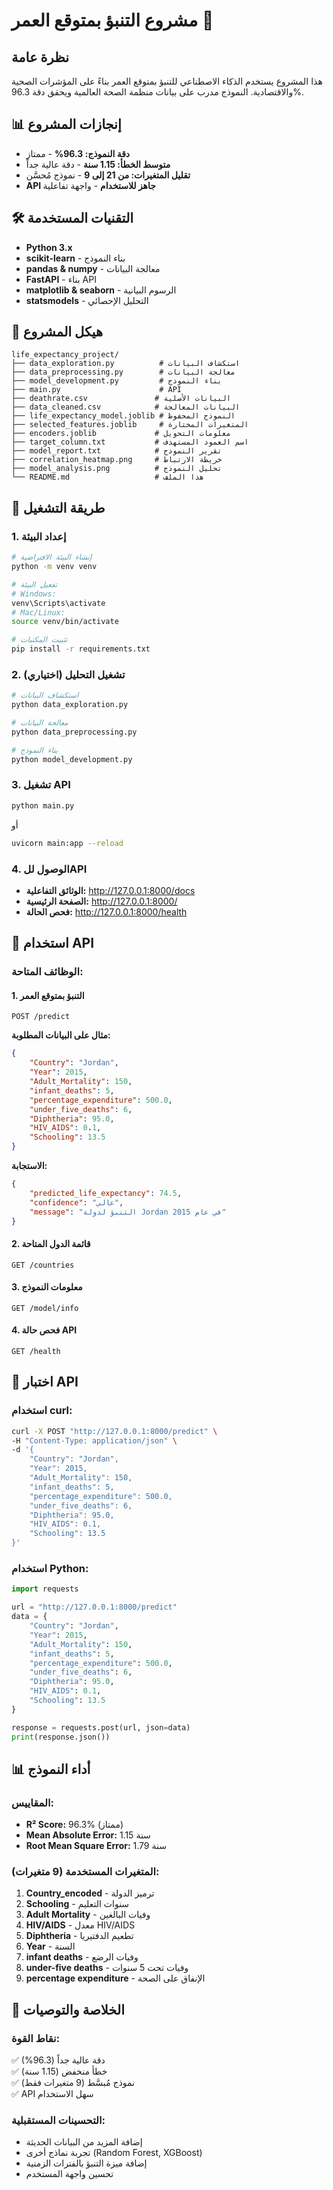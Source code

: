 # مشروع التنبؤ بمتوقع العمر 🔮

## نظرة عامة
هذا المشروع يستخدم الذكاء الاصطناعي للتنبؤ بمتوقع العمر بناءً على المؤشرات الصحية والاقتصادية. النموذج مدرب على بيانات منظمة الصحة العالمية ويحقق دقة 96.3%.

## 📊 إنجازات المشروع
- **دقة النموذج: 96.3%** - ممتاز
- **متوسط الخطأ: 1.15 سنة** - دقة عالية جداً  
- **تقليل المتغيرات: من 21 إلى 9** - نموذج مُحسَّن
- **API جاهز للاستخدام** - واجهة تفاعلية

## 🛠️ التقنيات المستخدمة
- **Python 3.x**
- **scikit-learn** - بناء النموذج
- **pandas & numpy** - معالجة البيانات
- **FastAPI** - بناء API
- **matplotlib & seaborn** - الرسوم البيانية
- **statsmodels** - التحليل الإحصائي

## 📁 هيكل المشروع
```
life_expectancy_project/
├── data_exploration.py          # استكشاف البيانات
├── data_preprocessing.py        # معالجة البيانات
├── model_development.py         # بناء النموذج
├── main.py                      # API
├── deathrate.csv               # البيانات الأصلية
├── data_cleaned.csv            # البيانات المعالجة
├── life_expectancy_model.joblib # النموذج المحفوظ
├── selected_features.joblib     # المتغيرات المختارة
├── encoders.joblib             # معلومات التحويل
├── target_column.txt           # اسم العمود المستهدف
├── model_report.txt            # تقرير النموذج
├── correlation_heatmap.png     # خريطة الارتباط
├── model_analysis.png          # تحليل النموذج
└── README.md                   # هذا الملف
```

## 🚀 طريقة التشغيل

### 1. إعداد البيئة
```bash
# إنشاء البيئة الافتراضية
python -m venv venv

# تفعيل البيئة
# Windows:
venv\Scripts\activate
# Mac/Linux:
source venv/bin/activate

# تثبيت المكتبات
pip install -r requirements.txt
```

### 2. تشغيل التحليل (اختياري)
```bash
# استكشاف البيانات
python data_exploration.py

# معالجة البيانات  
python data_preprocessing.py

# بناء النموذج
python model_development.py
```

### 3. تشغيل API
```bash
python main.py
```
أو
```bash
uvicorn main:app --reload
```

### 4. الوصول للAPI
- **الوثائق التفاعلية:** http://127.0.0.1:8000/docs
- **الصفحة الرئيسية:** http://127.0.0.1:8000/
- **فحص الحالة:** http://127.0.0.1:8000/health

## 📖 استخدام API

### الوظائف المتاحة:

#### 1. التنبؤ بمتوقع العمر
```http
POST /predict
```

**مثال على البيانات المطلوبة:**
```json
{
    "Country": "Jordan",
    "Year": 2015,
    "Adult_Mortality": 150,
    "infant_deaths": 5,
    "percentage_expenditure": 500.0,
    "under_five_deaths": 6,
    "Diphtheria": 95.0,
    "HIV_AIDS": 0.1,
    "Schooling": 13.5
}
```

**الاستجابة:**
```json
{
    "predicted_life_expectancy": 74.5,
    "confidence": "عالي",
    "message": "التنبؤ لدولة Jordan في عام 2015"
}
```

#### 2. قائمة الدول المتاحة
```http
GET /countries
```

#### 3. معلومات النموذج
```http
GET /model/info  
```

#### 4. فحص حالة API
```http
GET /health
```

## 🧪 اختبار API

### استخدام curl:
```bash
curl -X POST "http://127.0.0.1:8000/predict" \
-H "Content-Type: application/json" \
-d '{
    "Country": "Jordan",
    "Year": 2015,
    "Adult_Mortality": 150,
    "infant_deaths": 5,
    "percentage_expenditure": 500.0,
    "under_five_deaths": 6,
    "Diphtheria": 95.0,
    "HIV_AIDS": 0.1,
    "Schooling": 13.5
}'
```

### استخدام Python:
```python
import requests

url = "http://127.0.0.1:8000/predict"
data = {
    "Country": "Jordan",
    "Year": 2015,
    "Adult_Mortality": 150,
    "infant_deaths": 5,
    "percentage_expenditure": 500.0,
    "under_five_deaths": 6,
    "Diphtheria": 95.0,
    "HIV_AIDS": 0.1,
    "Schooling": 13.5
}

response = requests.post(url, json=data)
print(response.json())
```

## 📊 أداء النموذج

### المقاييس:
- **R² Score:** 96.3% (ممتاز)
- **Mean Absolute Error:** 1.15 سنة
- **Root Mean Square Error:** 1.79 سنة

### المتغيرات المستخدمة (9 متغيرات):
1. **Country_encoded** - ترميز الدولة
2. **Schooling** - سنوات التعليم
3. **Adult Mortality** - وفيات البالغين
4. **HIV/AIDS** - معدل HIV/AIDS
5. **Diphtheria** - تطعيم الدفتيريا
6. **Year** - السنة
7. **infant deaths** - وفيات الرضع
8. **under-five deaths** - وفيات تحت 5 سنوات
9. **percentage expenditure** - الإنفاق على الصحة

## 🎯 الخلاصة والتوصيات

### نقاط القوة:
✅ دقة عالية جداً (96.3%)  
✅ خطأ منخفض (1.15 سنة)  
✅ نموذج مُبسَّط (9 متغيرات فقط)  
✅ API سهل الاستخدام  

### التحسينات المستقبلية:
- إضافة المزيد من البيانات الحديثة
- تجربة نماذج أخرى (Random Forest, XGBoost)
- إضافة ميزة التنبؤ بالفترات الزمنية
- تحسين واجهة المستخدم
